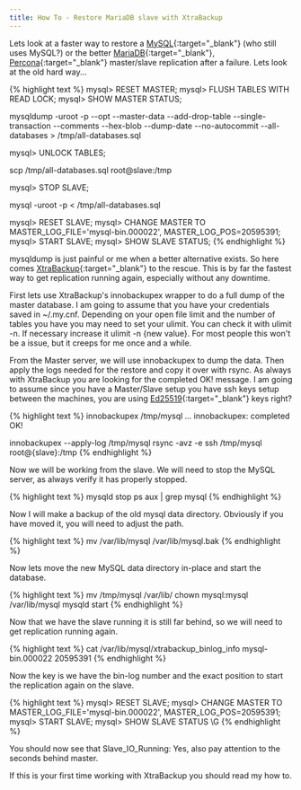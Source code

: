 ```yaml
---
title: How To - Restore MariaDB slave with XtraBackup
---
```


Lets look at a faster way to restore a [MySQL](http://www.mysql.com){:target="_blank"} (who still uses MySQL?) or the better [MariaDB](https://mariadb.org){:target="_blank"}, [Percona](https://www.percona.com){:target="_blank"} master/slave replication after a failure. Lets look at the old hard way...

{% highlight text %}
mysql> RESET MASTER;
mysql> FLUSH TABLES WITH READ LOCK;
mysql> SHOW MASTER STATUS;

mysqldump -uroot -p --opt  --master-data --add-drop-table --single-transaction --comments --hex-blob --dump-date --no-autocommit --all-databases > /tmp/all-databases.sql

mysql> UNLOCK TABLES;

scp /tmp/all-databases.sql root@slave:/tmp

mysql> STOP SLAVE;

mysql -uroot -p < /tmp/all-databases.sql

mysql> RESET SLAVE;
mysql> CHANGE MASTER TO MASTER_LOG_FILE='mysql-bin.000022', MASTER_LOG_POS=20595391;
mysql> START SLAVE;
mysql> SHOW SLAVE STATUS;
{% endhighlight %}

mysqldump is just painful or me when a better alternative exists. So here comes [XtraBackup](https://www.percona.com/software/mysql-database/percona-xtrabackup){:target="_blank"} to the rescue. This is by far the fastest way to get replication running again, especially without any downtime.

First lets use XtraBackup's innobackupex wrapper to do a full dump of the master database. I am going to assume that you have your credentials saved in ~/.my.cnf. Depending on your open file limit and the number of tables you have you may need to set your ulimit. You can check it with ulimit -n. If necessary increase it ulimit -n {new value}. For most people this won't be a issue, but it creeps for me once and a while.

From the Master server, we will use innobackupex to dump the data. Then apply the logs needed for the restore and copy it over with rsync. As always with XtraBackup you are looking for the completed OK! message. I am going to assume since you have a Master/Slave setup you have ssh keys setup between the machines, you are using [Ed25519](/how-to-setup-ssh-ed25519-keys.html){:target="_blank"} keys right?

{% highlight text %}
innobackupex /tmp/mysql
...
innobackupex: completed OK!

innobackupex --apply-log /tmp/mysql
rsync -avz -e ssh /tmp/mysql root@{slave}:/tmp
{% endhighlight %}

Now we will be working from the slave. We will need to stop the MySQL server, as always verify it has properly stopped.

{% highlight text %}
mysqld stop
ps aux | grep mysql
{% endhighlight %}

Now I will make a backup of the old mysql data directory. Obviously if you have moved it, you will need to adjust the path.

{% highlight text %}
mv /var/lib/mysql /var/lib/mysql.bak
{% endhighlight %}

Now lets move the new MySQL data directory in-place and start the database.

{% highlight text %}
mv /tmp/mysql /var/lib/
chown mysql:mysql /var/lib/mysql
mysqld start
{% endhighlight %}

Now that we have the slave running it is still far behind, so we will need to get replication running again.

{% highlight text %}
cat /var/lib/mysql/xtrabackup_binlog_info
mysql-bin.000022     20595391
{% endhighlight %}

Now the key is we have the bin-log number and the exact position to start the replication again on the slave.

{% highlight text %}
mysql> RESET SLAVE;
mysql> CHANGE MASTER TO MASTER_LOG_FILE='mysql-bin.000022', MASTER_LOG_POS=20595391;
mysql> START SLAVE;
mysql> SHOW SLAVE STATUS \G
{% endhighlight %}

You should now see that Slave_IO_Running: Yes, also pay attention to the seconds behind master.

If this is your first time working with XtraBackup you should read my how to.
